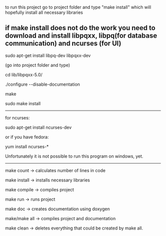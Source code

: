 to run this project
go to project folder and type "make install" which will hopefully install all necessary libraries

if make install does not do the work you
need to download and install libpqxx, libpq(for database communication) and ncurses (for UI)
--------------------------------------------------------------------------------

sudo apt-get install libpq-dev libpqxx-dev

(go into project folder and type)

cd lib/libpqxx-5.0/

./configure --disable-documentation

make

sudo make install

--------------------------------------------------------------------------------
for ncurses: 

sudo apt-get install ncurses-dev

or if you have fedora:

yum install ncurses-*


Unfortunately it is not possible to run this program on windows, yet.

--------------------------------------------------------------------------------
make count -> calculates number of lines in code

make install -> installs necessary libraries

make compile -> compiles project

make run -> runs project

make doc -> creates documentation using doxygen

make/make all -> compiles project and documentation

make clean -> deletes everything that could be created by make all.
